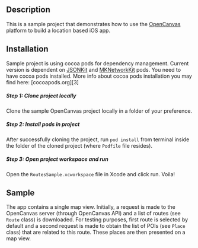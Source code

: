 ## Description
This is a sample project that demonstrates how to use the [OpenCanvas][0] platform to build a location based iOS app.

## Installation
Sample project is using cocoa pods for dependency management. Current version is dependent on [JSONKit][1] and [MKNetworkKit][2] pods. You need to have cocoa pods installed. More info about cocoa pods installation you may find here: [cocoapods.org][3]

##### Step 1: Clone project locally
Clone the sample OpenCanvas project locally in a folder of your preference. 

##### Step 2: Install pods in project
After successfully cloning the project, run `pod install` from terminal inside the folder of the cloned project (where `Podfile` file resides).

##### Step 3: Open project workspace and run
Open the `RoutesSample.xcworkspace` file in Xcode and click run. Voila!

## Sample
The app contains a single map view. Initially, a request is made to the OpenCanvas server (through OpenCanvas API) and a list of routes (see `Route` class) is downloaded. For testing purposes, first route is selected by default and a second request is made to obtain the list of POIs (see `Place` class) that are related to this route. These places are then presented on a map view.

[0]: http://www.opencanvas.co/
[1]: https://github.com/johnezang/JSONKit
[2]: https://github.com/MugunthKumar/MKNetworkKit

